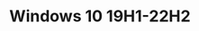 ---
layout: default
title: Windows 10 19H1-22H2
parent: NSFW Themes
grand_parent: MSSTYLE Themes
nav_order: 1
permalink: /themes/windows/msstyle/nsfw/windows-10-19h1-22h2
---